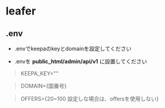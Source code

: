 # leafer

## .env
- .envでkeepaのkeyとdomainを設定してください

- .envを **public_html/admin/api/v1** に設置してください

> KEEPA_KEY=""

> DOMAIN={国番号}

> OFFERS={20~100 設定しな場合は、offersを使用しない}

